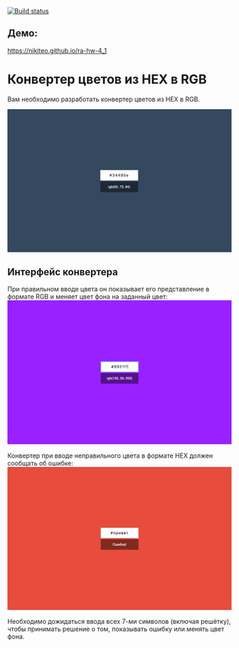 [![Build status](https://ci.appveyor.com/api/projects/status/q6xruf6wcrxheuon?svg=true)](https://ci.appveyor.com/project/Nikiteo/ra-hw-4-1)

## Демо:
https://nikiteo.github.io/ra-hw-4_1

Конвертер цветов из HEX в RGB
===

Вам необходимо разработать конвертер цветов из HEX в RGB.

![Конвертер цветов](./public/preview.png)

## Интерфейс конвертера

При правильном вводе цвета он показывает его представление в формате RGB и меняет цвет фона на заданный цвет:
![Цвет](./public/color.png)

Конвертер при вводе неправильного цвета в формате HEX должен сообщать об ошибке:
![Ошибка](./public/error.png)

Необходимо дожидаться ввода всех 7-ми символов (включая решётку), чтобы принимать решение о том, показывать ошибку или менять цвет фона.